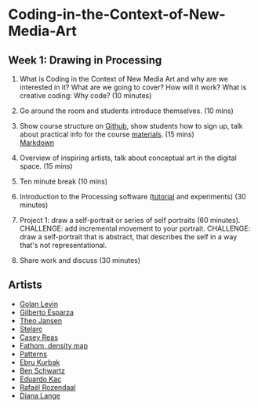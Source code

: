 # Coding-in-the-Context-of-New-Media-Art

## Week 1: Drawing in Processing

1. What is Coding in the Context of New Media Art and why are we interested in it? What are we going to cover? How will it work? What is creative coding: Why code? (10 minutes)
2. Go around the room and students introduce themselves. (10 mins)
3. Show course structure on [Github](https://github.com), show students how to sign up, talk about practical info for the course [materials](https://github.com/blancarodriguez/Coding-in-the-Context-of-New-Media-Art/blob/master/materials.md). (15 mins) <br> [Markdown](https://github.com/adam-p/markdown-here/wiki/Markdown-Cheatsheet#links)

4. Overview of inspiring artists, talk about conceptual art in the digital space. (15 mins) 
5. Ten minute break (10 mins)
6. Introduction to the Processing software ([tutorial](https://www.raspberrypi.org/learning/introduction-to-processing/worksheet/) and experiments) (30 minutes)
7. Project 1: draw a self-portrait or series of self portraits (60 minutes).
 CHALLENGE: add incremental movement to your portrait.
 CHALLENGE: draw a self-portrait that is abstract, that describes the self in a way that's not representational.   
8. Share work and discuss (30 minutes) 



 ## Artists
* [Golan Levin](http://www.flong.com)
* [Gilberto Esparza](http://www.parasitosurbanos.com/parasitos/proyecto.html)
* [Theo Jansen](http://www.strandbeest.com)
* [Stelarc](http://stelarc.org/?catID=20247)
* [Casey Reas](http://reas.com)
* [Fathom, density map](https://flowingdata.com/2011/12/05/what-seven-billion-people-looks-like/)
* [Patterns](http://www.p-a-t-t-e-r-n-s.net/moca-pavilion-textile-room-3/)
* [Ebru Kurbak](http://ebrukurbak.net/white-shadow/)
* [Ben Schwartz](http://www.benschwartz.co/wikileaks-archive-project)
* [Eduardo Kac](http://www.ekac.org)
* [Rafaël Rozendaal](http://www.newrafael.com/websites/)
* [Diana Lange](http://butdoesitfloat.com/My-job-is-to-make-images-and-leave-the-decision-making-and-conclusion)

 
